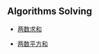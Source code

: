 ## Algorithms Solving

- [两数求和](src/main/java/com/superbeyone/algorothms/practice002/TwoSum.md)

- [两数平方和](src/main/java/com/superbeyone/algorothms/practice003/SumOfSquareNumbers.md)